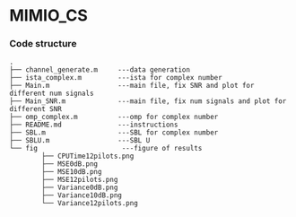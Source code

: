 # MIMIO_CS

### Code structure
    .
    ├── channel_generate.m     ---data generation
    ├── ista_complex.m         ---ista for complex number
    ├── Main.m                 ---main file, fix SNR and plot for different num signals
    ├── Main_SNR.m             ---main file, fix num signals and plot for different SNR
    ├── omp_complex.m          ---omp for complex number
    ├── README.md              ---instructions
    ├── SBL.m                  ---SBL for complex number
    ├── SBLU.m                 ---SBL U
    └── fig                     ---figure of results
            ├── CPUTime12pilots.png
            ├── MSE0dB.png
            ├── MSE10dB.png
            ├── MSE12pilots.png
            ├── Variance0dB.png
            ├── Variance10dB.png
            └── Variance12pilots.png




